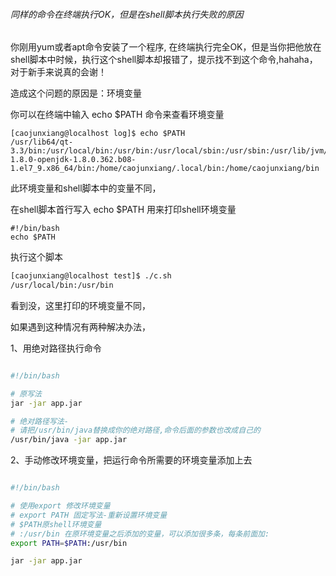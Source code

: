###### 同样的命令在终端执行OK，但是在shell脚本执行失败的原因

你刚用yum或者apt命令安装了一个程序, 在终端执行完全OK，但是当你把他放在shell脚本中时候，执行这个shell脚本却报错了，提示找不到这个命令,hahaha，对于新手来说真的会谢！

造成这个问题的原因是：环境变量

你可以在终端中输入 echo $PATH 命令来查看环境变量

```shell
[caojunxiang@localhost log]$ echo $PATH
/usr/lib64/qt-3.3/bin:/usr/local/bin:/usr/bin:/usr/local/sbin:/usr/sbin:/usr/lib/jvm/java-1.8.0-openjdk-1.8.0.362.b08-1.el7_9.x86_64/bin:/home/caojunxiang/.local/bin:/home/caojunxiang/bin

```

此环境变量和shell脚本中的变量不同，



在shell脚本首行写入 echo $PATH 用来打印shell环境变量

```SHELL
#!/bin/bash
echo $PATH
```

执行这个脚本

```sh
[caojunxiang@localhost test]$ ./c.sh
/usr/local/bin:/usr/bin
```

看到没，这里打印的环境变量不同，

如果遇到这种情况有两种解决办法，

1、用绝对路径执行命令

```sh

#!/bin/bash

# 原写法
jar -jar app.jar

# 绝对路径写法-
# 请把/usr/bin/java替换成你的绝对路径,命令后面的参数也改成自己的
/usr/bin/java -jar app.jar

```



2、手动修改环境变量，把运行命令所需要的环境变量添加上去

```sh

#!/bin/bash

# 使用export 修改环境变量
# export PATH 固定写法-重新设置环境变量 
# $PATH原shell环境变量
# :/usr/bin 在原环境变量之后添加的变量，可以添加很多条，每条前面加:
export PATH=$PATH:/usr/bin

jar -jar app.jar

```



